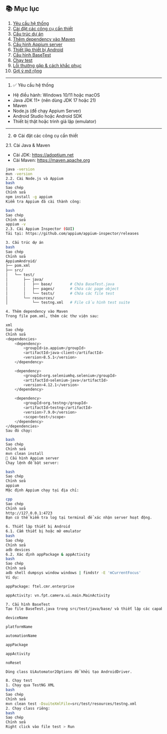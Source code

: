 
## 📚 Mục lục

1. [Yêu cầu hệ thống](#yêu-cầu-hệ-thống)
2. [Cài đặt các công cụ cần thiết](#cài-đặt-các-công-cụ-cần-thiết)
3. [Cấu trúc dự án](#cấu-trúc-dự-án)
4. [Thêm dependency vào Maven](#thêm-dependency-vào-maven)
5. [Cấu hình Appium server](#cấu-hình-appium-server)
6. [Thiết lập thiết bị Android](#thiết-lập-thiết-bị-android)
7. [Cấu hình BaseTest](#cấu-hình-basetest)
8. [Chạy test](#chạy-test)
9. [Lỗi thường gặp & cách khắc phục](#lỗi-thường-gặp--cách-khắc-phục)
10. [Gợi ý mở rộng](#gợi-ý-mở-rộng)

---
1. ✅ Yêu cầu hệ thống

- Hệ điều hành: Windows 10/11 hoặc macOS
- Java JDK 11+ (nên dùng JDK 17 hoặc 21)
- Maven
- Node.js (để chạy Appium Server)
- Android Studio hoặc Android SDK
- Thiết bị thật hoặc trình giả lập (emulator)

---

2. ⚙️ Cài đặt các công cụ cần thiết

2.1. Cài Java & Maven

- Cài JDK: https://adoptium.net
- Cài Maven: https://maven.apache.org

```bash
java -version
mvn -version
2.2. Cài Node.js và Appium
bash
Sao chép
Chỉnh sửa
npm install -g appium
Kiểm tra Appium đã cài thành công:

bash
Sao chép
Chỉnh sửa
appium -v
2.3. Cài Appium Inspector (GUI)
Tải tại: https://github.com/appium/appium-inspector/releases

3. Cấu trúc dự án
bash
Sao chép
Chỉnh sửa
AppiumAndroid/
├── pom.xml
├── src/
│   └── test/
│       ├── java/
│       │   ├── base/        # Chứa BaseTest.java
│       │   ├── pages/       # Chứa các page object
│       │   └── tests/       # Chứa các file test
│       └── resources/
│           └── testng.xml   # File cấu hình test suite

4. Thêm dependency vào Maven
Trong file pom.xml, thêm các thư viện sau:

xml
Sao chép
Chỉnh sửa
<dependencies>
    <dependency>
        <groupId>io.appium</groupId>
        <artifactId>java-client</artifactId>
        <version>8.5.1</version>
    </dependency>

    <dependency>
        <groupId>org.seleniumhq.selenium</groupId>
        <artifactId>selenium-java</artifactId>
        <version>4.12.1</version>
    </dependency>

    <dependency>
        <groupId>org.testng</groupId>
        <artifactId>testng</artifactId>
        <version>7.9.0</version>
        <scope>test</scope>
    </dependency>
</dependencies>
Sau đó chạy:

bash
Sao chép
Chỉnh sửa
mvn clean install
🧪 Cấu hình Appium server
Chạy lệnh để bật server:

bash
Sao chép
Chỉnh sửa
appium
Mặc định Appium chạy tại địa chỉ:

cpp
Sao chép
Chỉnh sửa
http://127.0.0.1:4723
Bạn có thể kiểm tra log tại terminal để xác nhận server hoạt động.

6. Thiết lập thiết bị Android
6.1. Cắm thiết bị hoặc mở emulator
bash
Sao chép
Chỉnh sửa
adb devices
6.2. Xác định appPackage & appActivity
bash
Sao chép
Chỉnh sửa
adb shell dumpsys window windows | findstr -E 'mCurrentFocus'
Ví dụ:

appPackage: ftel.cmr.enterprise

appActivity: vn.fpt.camera.ui.main.MainActivity

7. Cấu hình BaseTest
Tạo file BaseTest.java trong src/test/java/base/ và thiết lập các capability như:

deviceName

platformName

automationName

appPackage

appActivity

noReset

Dùng class UiAutomator2Options để khởi tạo AndroidDriver.

8. Chạy test
1. Chạy qua TestNG XML
bash
Sao chép
Chỉnh sửa
mvn clean test -DsuiteXmlFile=src/test/resources/testng.xml
2. Chạy class riêng:
bash
Sao chép
Chỉnh sửa
Right click vào file test > Run
